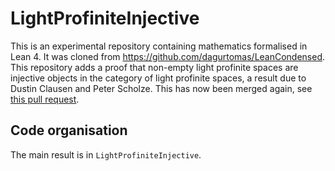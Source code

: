 # LightProfiniteInjective

This is an experimental repository containing mathematics formalised in Lean 4. It was cloned from <https://github.com/dagurtomas/LeanCondensed>. This repository adds a proof that non-empty light profinite spaces are injective objects in the category of light profinite spaces, a result due to Dustin Clausen and Peter Scholze. This has now been merged again, see [this pull request](https://github.com/dagurtomas/LeanCondensed/pull/3).

## Code organisation

The main result is in `LightProfiniteInjective`. 
